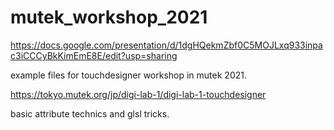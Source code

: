 # mutek_workshop_2021
https://docs.google.com/presentation/d/1dgHQekmZbf0C5MOJLxq933inpac3iCCCyBkKimEmE8E/edit?usp=sharing

example files for touchdesigner workshop in mutek 2021.

https://tokyo.mutek.org/jp/digi-lab-1/digi-lab-1-touchdesigner

basic attribute technics and glsl tricks.

